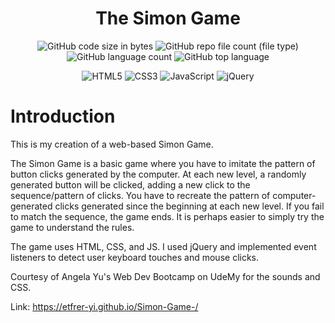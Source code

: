 <div align="center">

# The Simon Game

</div>

<div align="center">

![GitHub code size in bytes](https://img.shields.io/github/languages/code-size/etfrer-yi/Simon-Game-?color=blue)
![GitHub repo file count (file type)](https://img.shields.io/github/directory-file-count/etfrer-yi/Simon-Game-?color=red)
![GitHub language count](https://img.shields.io/github/languages/count/etfrer-yi/Simon-Game-?color=purple)
![GitHub top language](https://img.shields.io/github/languages/top/etfrer-yi/Simon-Game-?color=orange)

</div>

<div align="center">
  
![HTML5](https://img.shields.io/badge/html5-%23E34F26.svg?style=for-the-badge&logo=html5&logoColor=white)
![CSS3](https://img.shields.io/badge/css3-%231572B6.svg?style=for-the-badge&logo=css3&logoColor=white)
![JavaScript](https://img.shields.io/badge/javascript-%23323330.svg?style=for-the-badge&logo=javascript&logoColor=%23F7DF1E)
![jQuery](https://img.shields.io/badge/jquery-%230769AD.svg?style=for-the-badge&logo=jquery&logoColor=white)

</div>

# Introduction
This is my creation of a web-based Simon Game.

The Simon Game is a basic game where you have to imitate the pattern of button clicks generated by the computer. At each new level, a randomly generated button will be clicked, adding a new click to the sequence/pattern of clicks. You have to recreate the pattern of computer-generated clicks generated since the beginning at each new level. If you fail to match the sequence, the game ends. It is perhaps easier to simply try the game to understand the rules.

The game uses HTML, CSS, and JS. I used jQuery and implemented event listeners to detect user keyboard touches and mouse clicks. 

Courtesy of Angela Yu's Web Dev Bootcamp on UdeMy for the sounds and CSS.

Link:  https://etfrer-yi.github.io/Simon-Game-/
